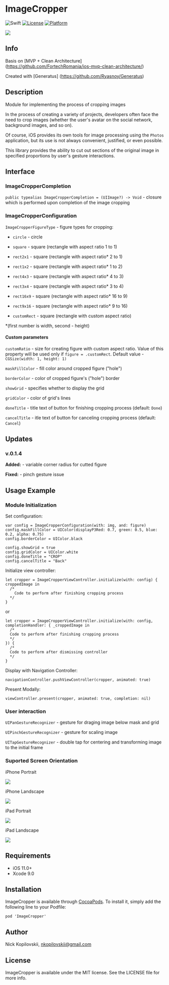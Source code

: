 # ImageCropper

![Swift](https://img.shields.io/badge/Swift-4.0-orange.svg)
[![License](https://img.shields.io/badge/license-MIT-blue.svg?style=flat)](http://mit-license.org)
[![Platform](http://img.shields.io/badge/platform-ios-lightgrey.svg?style=flat)](https://developer.apple.com/resources/)

![](https://github.com/nkopilovskii/ImageCropper/blob/master/ImageCropper.png)


## Info
Basis on [MVP + Clean Architecture] (https://github.com/FortechRomania/ios-mvp-clean-architecture/)

Created with  [Generatus] (https://github.com/Ryasnoy/Generatus)

## Description
Module for implementing the process of cropping images

In the process of creating a variety of projects, developers often face the need to crop images (whether the user's avatar on the social network, background images, and so on).

Of course, iOS provides its own tools for image processing using the `Photos` application, but its use is not always convenient, justified, or even possible.

This library provides the ability to cut out sections of the original image in specified proportions by user's gesture interactions.


## Interface

### ImageCropperCompletion
`public typealias ImageCropperCompletion = (UIImage?) -> Void` - closure which is performed upon completion of the image cropping

### ImageCropperConfiguration
`ImageCropperFigureType` - figure types for cropping:
- `circle` - circle

- `square` - square (rectangle with aspect ratio 1 to 1)

- `rect2x1` - square (rectangle with aspect ratio* 2 to 1)

- `rect1x2` - square (rectangle with aspect ratio* 1 to 2)

- `rect4x3` - square (rectangle with aspect ratio* 4 to 3)

- `rect3x4` - square (rectangle with aspect ratio* 3 to 4)

- `rect16x9` - square (rectangle with aspect ratio* 16 to 9)

- `rect9x16` - square (rectangle with aspect ratio* 9 to 16)

- `customRect` - square (rectangle with custom aspect ratio)

*(first number is width, second - height) 

#### Сustom parameters
`customRatio` - size for creating  figure with custom aspect ratio. Value of this property will be used only if `figure = .customRect`. Default value - `CGSize(width: 1, height: 1)`

`maskFillColor` - fill color around cropped figure ("hole")

`borderColor` - color of cropped figure's ("hole") border

`showGrid` - specifies whether to display the grid

`gridColor` - color of grid's lines

`doneTitle` - title text of button for finishing cropping process (default: `Done`)

`cancelTitle` - itle text of button for canceling cropping process (default: `Cancel`)

## Updates

### v.0.1.4
**Added:**
    - variable corner radius for cutted figure
    
**Fixed:**
    - pinch gesture issue


## Usage Example

### Module Initialization
Set configuration:
```
var config = ImageCropperConfiguration(with: img, and: figure)
config.maskFillColor = UIColor(displayP3Red: 0.7, green: 0.5, blue: 0.2, alpha: 0.75)
config.borderColor = UIColor.black

config.showGrid = true
config.gridColor = UIColor.white
config.doneTitle = "CROP"
config.cancelTitle = "Back"
```

Initialize view controller:
```
let cropper = ImageCropperViewController.initialize(with: config) { croppedImage in
  /*
    Code to perform after finishing cropping process
  */
}
```
or
```
let cropper = ImageCropperViewController.initialize(with: config, completionHandler: { _croppedImage in
  /*
  Code to perform after finishing cropping process
  */
}) {
  /*
  Code to perform after dismissing controller
  */
}
```

Display with Navigation Controller:
```
navigationController.pushViewController(cropper, animated: true)
```

Present Modally:
```
viewController.present(cropper, animated: true, completion: nil)
```

### User interaction
`UIPanGestureRecognizer` - gesture for draging image below mask and grid

`UIPinchGestureRecognizer` - gesture for scaling image

`UITapGestureRecognizer` - double tap for centering and transforming image to the initial frame

### Suported Screen Orientation
iPhone Portrait

![](https://github.com/nkopilovskii/ImageCropper/blob/master/Example/ImageCropper/iPhone_Portrait.png)

iPhone Landscape

![](https://github.com/nkopilovskii/ImageCropper/blob/master/Example/ImageCropper/iPhone_Landscape.png)

iPad Portrait

![](https://github.com/nkopilovskii/ImageCropper/blob/master/Example/ImageCropper/iPad_Portrait.png)

iPad Landscape

![](https://github.com/nkopilovskii/ImageCropper/blob/master/Example/ImageCropper/iPhone_Landscape.png)

## Requirements
- iOS 11.0+
- Xcode 9.0

## Installation

ImageCropper is available through [CocoaPods](https://cocoapods.org). To install
it, simply add the following line to your Podfile:

```
pod 'ImageCropper'
```

## Author

Nick Kopilovskii, nkopilovskii@gmail.com

## License

ImageCropper is available under the MIT license. See the LICENSE file for more info.
